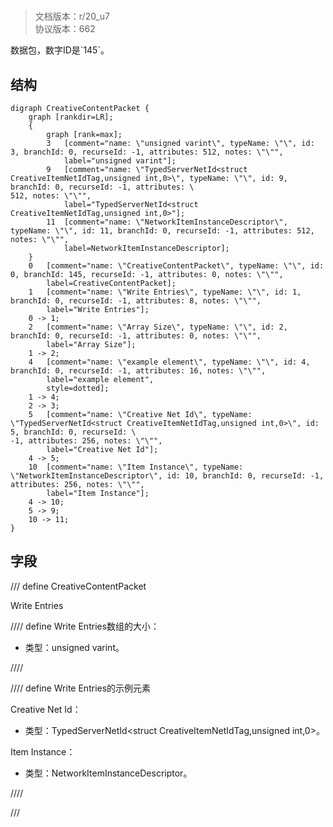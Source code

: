 # <!-- md:samp CreativeContentPacket -->

> 文档版本：r/20_u7<br/>协议版本：662

<!-- md:samp CreativeContentPacket -->数据包，数字ID是`145`。

## 结构

```viz
digraph CreativeContentPacket {
	graph [rankdir=LR];
	{
		graph [rank=max];
		3	[comment="name: \"unsigned varint\", typeName: \"\", id: 3, branchId: 0, recurseId: -1, attributes: 512, notes: \"\"",
			label="unsigned varint"];
		9	[comment="name: \"TypedServerNetId<struct CreativeItemNetIdTag,unsigned int,0>\", typeName: \"\", id: 9, branchId: 0, recurseId: -1, attributes: \
512, notes: \"\"",
			label="TypedServerNetId<struct CreativeItemNetIdTag,unsigned int,0>"];
		11	[comment="name: \"NetworkItemInstanceDescriptor\", typeName: \"\", id: 11, branchId: 0, recurseId: -1, attributes: 512, notes: \"\"",
			label=NetworkItemInstanceDescriptor];
	}
	0	[comment="name: \"CreativeContentPacket\", typeName: \"\", id: 0, branchId: 145, recurseId: -1, attributes: 0, notes: \"\"",
		label=CreativeContentPacket];
	1	[comment="name: \"Write Entries\", typeName: \"\", id: 1, branchId: 0, recurseId: -1, attributes: 8, notes: \"\"",
		label="Write Entries"];
	0 -> 1;
	2	[comment="name: \"Array Size\", typeName: \"\", id: 2, branchId: 0, recurseId: -1, attributes: 0, notes: \"\"",
		label="Array Size"];
	1 -> 2;
	4	[comment="name: \"example element\", typeName: \"\", id: 4, branchId: 0, recurseId: -1, attributes: 16, notes: \"\"",
		label="example element",
		style=dotted];
	1 -> 4;
	2 -> 3;
	5	[comment="name: \"Creative Net Id\", typeName: \"TypedServerNetId<struct CreativeItemNetIdTag,unsigned int,0>\", id: 5, branchId: 0, recurseId: \
-1, attributes: 256, notes: \"\"",
		label="Creative Net Id"];
	4 -> 5;
	10	[comment="name: \"Item Instance\", typeName: \"NetworkItemInstanceDescriptor\", id: 10, branchId: 0, recurseId: -1, attributes: 256, notes: \"\"",
		label="Item Instance"];
	4 -> 10;
	5 -> 9;
	10 -> 11;
}

```

## 字段

/// define
CreativeContentPacket

Write Entries

//// define
Write Entries数组的大小：<!-- md:samp unsigned varint -->

- 类型：unsigned varint。


////


//// define
Write Entries的示例元素

Creative Net Id：[<!-- md:samp TypedServerNetId<struct CreativeItemNetIdTag,unsigned int,0> -->](../types/typedservernetid<struct_creativeitemnetidtag,unsigned_int,0>.md)

- 类型：TypedServerNetId<struct CreativeItemNetIdTag,unsigned int,0>。

Item Instance：[<!-- md:samp NetworkItemInstanceDescriptor -->](../types/networkiteminstancedescriptor.md)

- 类型：NetworkItemInstanceDescriptor。


////



///
